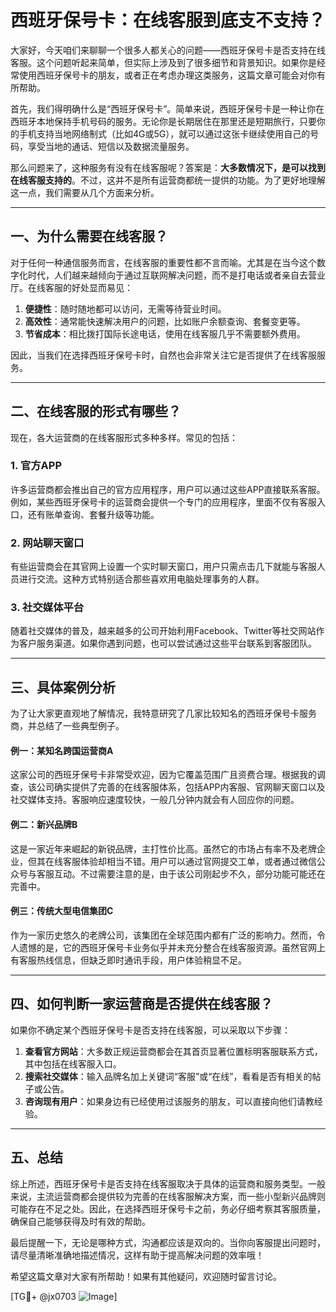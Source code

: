 # 西班牙保号卡：在线客服到底支不支持？

大家好，今天咱们来聊聊一个很多人都关心的问题——西班牙保号卡是否支持在线客服。这个问题听起来简单，但实际上涉及到了很多细节和背景知识。如果你是经常使用西班牙保号卡的朋友，或者正在考虑办理这类服务，这篇文章可能会对你有所帮助。

首先，我们得明确什么是“西班牙保号卡”。简单来说，西班牙保号卡是一种让你在西班牙本地保持手机号码的服务。无论你是长期居住在那里还是短期旅行，只要你的手机支持当地网络制式（比如4G或5G），就可以通过这张卡继续使用自己的号码，享受当地的通话、短信以及数据流量服务。

那么问题来了，这种服务有没有在线客服呢？答案是：**大多数情况下，是可以找到在线客服支持的**。不过，这并不是所有运营商都统一提供的功能。为了更好地理解这一点，我们需要从几个方面来分析。

---

## 一、为什么需要在线客服？

对于任何一种通信服务而言，在线客服的重要性都不言而喻。尤其是在当今这个数字化时代，人们越来越倾向于通过互联网解决问题，而不是打电话或者亲自去营业厅。在线客服的好处显而易见：

1. **便捷性**：随时随地都可以访问，无需等待营业时间。
2. **高效性**：通常能快速解决用户的问题，比如账户余额查询、套餐变更等。
3. **节省成本**：相比拨打国际长途电话，使用在线客服几乎不需要额外费用。

因此，当我们在选择西班牙保号卡时，自然也会非常关注它是否提供了在线客服服务。

---

## 二、在线客服的形式有哪些？

现在，各大运营商的在线客服形式多种多样。常见的包括：

### 1. 官方APP
许多运营商都会推出自己的官方应用程序，用户可以通过这些APP直接联系客服。例如，某些西班牙保号卡的运营商会提供一个专门的应用程序，里面不仅有客服入口，还有账单查询、套餐升级等功能。

### 2. 网站聊天窗口
有些运营商会在其官网上设置一个实时聊天窗口，用户只需点击几下就能与客服人员进行交流。这种方式特别适合那些喜欢用电脑处理事务的人群。

### 3. 社交媒体平台
随着社交媒体的普及，越来越多的公司开始利用Facebook、Twitter等社交网站作为客户服务渠道。如果你遇到问题，也可以尝试通过这些平台联系到客服团队。

---

## 三、具体案例分析

为了让大家更直观地了解情况，我特意研究了几家比较知名的西班牙保号卡服务商，并总结了一些典型例子。

#### 例一：某知名跨国运营商A
这家公司的西班牙保号卡非常受欢迎，因为它覆盖范围广且资费合理。根据我的调查，该公司确实提供了完善的在线客服体系，包括APP内客服、官网聊天窗口以及社交媒体支持。客服响应速度较快，一般几分钟内就会有人回应你的问题。

#### 例二：新兴品牌B
这是一家近年来崛起的新锐品牌，主打性价比高。虽然它的市场占有率不及老牌企业，但其在线客服体验却相当不错。用户可以通过官网提交工单，或者通过微信公众号与客服互动。不过需要注意的是，由于该公司刚起步不久，部分功能可能还在完善中。

#### 例三：传统大型电信集团C
作为一家历史悠久的老牌公司，该集团在全球范围内都有广泛的影响力。然而，令人遗憾的是，它的西班牙保号卡业务似乎并未充分整合在线客服资源。虽然官网上有客服热线信息，但缺乏即时通讯手段，用户体验稍显不足。

---

## 四、如何判断一家运营商是否提供在线客服？

如果你不确定某个西班牙保号卡是否支持在线客服，可以采取以下步骤：

1. **查看官方网站**：大多数正规运营商都会在其首页显著位置标明客服联系方式，其中包括在线客服入口。
2. **搜索社交媒体**：输入品牌名加上关键词“客服”或“在线”，看看是否有相关的帖子或公告。
3. **咨询现有用户**：如果身边有已经使用过该服务的朋友，可以直接向他们请教经验。

---

## 五、总结

综上所述，西班牙保号卡是否支持在线客服取决于具体的运营商和服务类型。一般来说，主流运营商都会提供较为完善的在线客服解决方案，而一些小型新兴品牌则可能存在不足之处。因此，在选择西班牙保号卡之前，务必仔细考察其客服质量，确保自己能够获得及时有效的帮助。

最后提醒一下，无论是哪种方式，沟通都应该是双向的。当你向客服提出问题时，请尽量清晰准确地描述情况，这样有助于提高解决问题的效率哦！

希望这篇文章对大家有所帮助！如果有其他疑问，欢迎随时留言讨论。

[TG💪+ @jx0703 ![Image](https://github.com/user-attachments/assets/dbca1d08-cadb-493c-b0ec-ad6f7a83f270)]